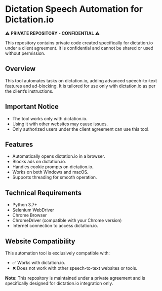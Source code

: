 # Dictation Speech Automation for Dictation.io

⚠️ **PRIVATE REPOSITORY - CONFIDENTIAL** ⚠️

This repository contains private code created specifically for dictation.io under a client agreement. It is confidential and cannot be shared or used without permission.

## Overview

This tool automates tasks on dictation.io, adding advanced speech-to-text features and ad-blocking. It is tailored for use only with dictation.io as per the client’s instructions.

## Important Notice

- The tool works only with dictation.io.
- Using it with other websites may cause issues.
- Only authorized users under the client agreement can use this tool.

## Features

- Automatically opens dictation.io in a browser.
- Blocks ads on dictation.io.
- Handles cookie prompts on dictation.io.
- Works on both Windows and macOS.
- Supports threading for smooth operation.

## Technical Requirements

- Python 3.7+
- Selenium WebDriver
- Chrome Browser
- ChromeDriver (compatible with your Chrome version)
- Internet connection to access dictation.io.

## Website Compatibility

This automation tool is exclusively compatible with:
- ✅ Works with dictation.io.
- ❌ Does not work with other speech-to-text websites or tools.

**Note**: This repository is maintained under a private agreement and is specifically designed for dictation.io integration only.
